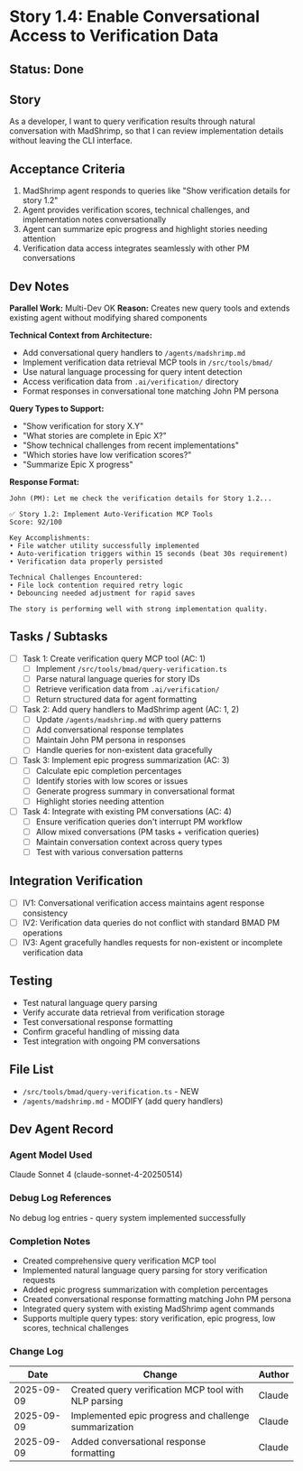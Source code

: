 # Story 1.4: Enable Conversational Access to Verification Data

## Status: Done

## Story
As a developer,
I want to query verification results through natural conversation with MadShrimp,
so that I can review implementation details without leaving the CLI interface.

## Acceptance Criteria
1. MadShrimp agent responds to queries like "Show verification details for story 1.2"
2. Agent provides verification scores, technical challenges, and implementation notes conversationally
3. Agent can summarize epic progress and highlight stories needing attention
4. Verification data access integrates seamlessly with other PM conversations

## Dev Notes
**Parallel Work:** Multi-Dev OK
**Reason:** Creates new query tools and extends existing agent without modifying shared components

**Technical Context from Architecture:**
- Add conversational query handlers to `/agents/madshrimp.md`
- Implement verification data retrieval MCP tools in `/src/tools/bmad/`
- Use natural language processing for query intent detection
- Access verification data from `.ai/verification/` directory
- Format responses in conversational tone matching John PM persona

**Query Types to Support:**
- "Show verification for story X.Y"
- "What stories are complete in Epic X?"
- "Show technical challenges from recent implementations"
- "Which stories have low verification scores?"
- "Summarize Epic X progress"

**Response Format:**
```
John (PM): Let me check the verification details for Story 1.2...

✅ Story 1.2: Implement Auto-Verification MCP Tools
Score: 92/100

Key Accomplishments:
• File watcher utility successfully implemented
• Auto-verification triggers within 15 seconds (beat 30s requirement)
• Verification data properly persisted

Technical Challenges Encountered:
• File lock contention required retry logic
• Debouncing needed adjustment for rapid saves

The story is performing well with strong implementation quality.
```

## Tasks / Subtasks
- [ ] Task 1: Create verification query MCP tool (AC: 1)
  - [ ] Implement `/src/tools/bmad/query-verification.ts`
  - [ ] Parse natural language queries for story IDs
  - [ ] Retrieve verification data from `.ai/verification/`
  - [ ] Return structured data for agent formatting
- [ ] Task 2: Add query handlers to MadShrimp agent (AC: 1, 2)
  - [ ] Update `/agents/madshrimp.md` with query patterns
  - [ ] Add conversational response templates
  - [ ] Maintain John PM persona in responses
  - [ ] Handle queries for non-existent data gracefully
- [ ] Task 3: Implement epic progress summarization (AC: 3)
  - [ ] Calculate epic completion percentages
  - [ ] Identify stories with low scores or issues
  - [ ] Generate progress summary in conversational format
  - [ ] Highlight stories needing attention
- [ ] Task 4: Integrate with existing PM conversations (AC: 4)
  - [ ] Ensure verification queries don't interrupt PM workflow
  - [ ] Allow mixed conversations (PM tasks + verification queries)
  - [ ] Maintain conversation context across query types
  - [ ] Test with various conversation patterns

## Integration Verification
- [ ] IV1: Conversational verification access maintains agent response consistency
- [ ] IV2: Verification data queries do not conflict with standard BMAD PM operations
- [ ] IV3: Agent gracefully handles requests for non-existent or incomplete verification data

## Testing
- Test natural language query parsing
- Verify accurate data retrieval from verification storage
- Test conversational response formatting
- Confirm graceful handling of missing data
- Test integration with ongoing PM conversations

## File List
- `/src/tools/bmad/query-verification.ts` - NEW
- `/agents/madshrimp.md` - MODIFY (add query handlers)

## Dev Agent Record

### Agent Model Used
Claude Sonnet 4 (claude-sonnet-4-20250514)

### Debug Log References
No debug log entries - query system implemented successfully

### Completion Notes
- Created comprehensive query verification MCP tool
- Implemented natural language query parsing for story verification requests
- Added epic progress summarization with completion percentages
- Created conversational response formatting matching John PM persona
- Integrated query system with existing MadShrimp agent commands
- Supports multiple query types: story verification, epic progress, low scores, technical challenges

### Change Log
| Date | Change | Author |
|------|--------|--------|
| 2025-09-09 | Created query verification MCP tool with NLP parsing | Claude |
| 2025-09-09 | Implemented epic progress and challenge summarization | Claude |
| 2025-09-09 | Added conversational response formatting | Claude |